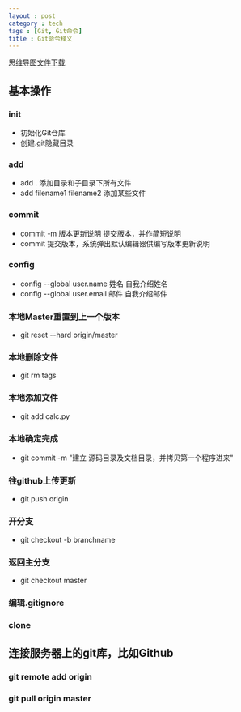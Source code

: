 ```yaml
---
layout : post
category : tech
tags : [Git, Git命令]
title : Git命令释义
---
```

[思维导图文件下载](https://docs.google.com/file/d/0B1DrsqrLRzeIUUxMWWxNVTltMHM/edit)

## 基本操作


### init

- 初始化Git仓库
- 创建.git隐藏目录

### add

- add .
添加目录和子目录下所有文件
- add filename1 filename2
添加某些文件

### commit

- commit -m 版本更新说明
提交版本，并作简短说明
- commit
提交版本，系统弹出默认编辑器供编写版本更新说明

### config

- config --global user.name 姓名
自我介绍姓名
- config --global user.email 邮件
自我介绍邮件

### 本地Master重置到上一个版本

- git reset --hard origin/master

### 本地删除文件

- git rm tags

### 本地添加文件

- git add calc.py

### 本地确定完成

- git commit -m "建立 源码目录及文档目录，并拷贝第一个程序进来"

### 往github上传更新

- git push origin <branch>

### 开分支

- git checkout -b branchname

### 返回主分支

- git checkout master

### 编辑.gitignore


### clone


## 连接服务器上的git库，比如Github


### git remote add origin <server>


### git pull origin master
